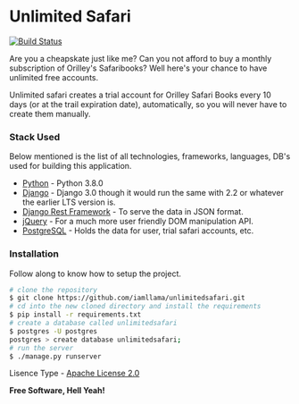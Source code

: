# Unlimited Safari

[![Build Status](https://travis-ci.org/joemccann/dillinger.svg?branch=master)](https://travis-ci.org/joemccann/dillinger)

Are you a cheapskate just like me? Can you not afford to buy a monthly subscription of Orilley's Safaribooks? Well here's your chance to have unlimited free accounts.

Unlimited safari creates a trial account for Orilley Safari Books every 10 days (or at the trail expiration date), automatically, so you will never have to create them manually. 

### Stack Used
Below mentioned is the list of all technologies, frameworks, languages, DB's used for building this application.

* [Python] - Python 3.8.0
* [Django] - Django 3.0 though it would run the same with 2.2 or whatever the earlier LTS version is.
* [Django Rest Framework] - To serve the data in JSON format.
* [jQuery] - For a much more user friendly DOM manipulation API.
* [PostgreSQL] - Holds the data for user, trial safari accounts, etc.


### Installation
Follow along to know how to setup the project.

```sh
# clone the repository
$ git clone https://github.com/iamllama/unlimitedsafari.git
# cd into the new cloned directory and install the requirements
$ pip install -r requirements.txt
# create a database called unlimitedsafari
$ postgres -U postgres
postgres > create database unlimitedsafari;
# run the server
$ ./manage.py runserver 
```

Lisence Type - [Apache License 2.0]


**Free Software, Hell Yeah!**

[//]: # (These are reference links used in the body of this note and get stripped out when the markdown processor does its job. There is no need to format nicely because it shouldn't be seen. Thanks SO - http://stackoverflow.com/questions/4823468/store-comments-in-markdown-syntax)

   [Apache License 2.0]: <https://github.com/google/ExoPlayer/blob/release-v2/LICENSE>
   [jQuery]: <https://jquery.com/>
   [Python]: <https://www.python.org/>
   [Django]: <https://www.djangoproject.com/>
   [Django Rest Framework]: <https://www.django-rest-framework.org/>
   [Javascript]: <https://javascript.info/>
   [PostgreSQL]: <https://www.postgresql.org/>
   [Apache2]: <https://httpd.apache.org/>
   [MySQL]: <https://www.mysql.com/>
   [Composer]: <https://getcomposer.org/>
